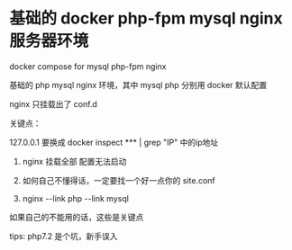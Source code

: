 # 基础的 docker php-fpm mysql nginx 服务器环境
docker compose for mysql php-fpm nginx

基础的 php mysql nginx 环境，其中
mysql php 分别用 docker 默认配置

nginx 只挂载出了 conf.d

关键点：

127.0.0.1 要换成 docker inspect *** | grep "IP" 中的ip地址

1. nginx 挂载全部 配置无法启动

2. 如何自己不懂得话，一定要找一个好一点你的 site.conf

3. nginx --link php --link mysql

如果自己的不能用的话，这些是关键点

tips: php7.2 是个坑，新手误入
